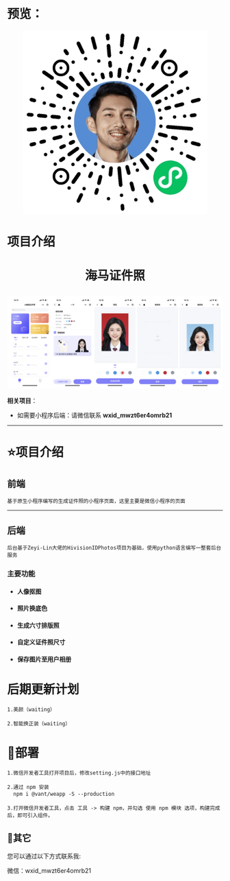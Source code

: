 # 预览：

<p align="center"><img src="./resource/xcx.jpg"></p>

# 项目介绍

# <p align="center">海马证件照</p>
<p align="center"><img src="./resource/6.png"></p>



**相关项目**：

- 如需要小程序后端：请微信联系 **wxid_mwzt6er4omrb21**

------

# ⭐项目介绍

## 前端

```
基于原生小程序编写的生成证件照的小程序页面，这里主要是微信小程序的页面
```

------

## 后端

```
后台基于Zeyi-Lin大佬的HivisionIDPhotos项目为基础，使用python语言编写一整套后台服务
```

### 主要功能

- #### 人像抠图

  

- #### 照片换底色

  

- #### 生成六寸排版照

  

- #### 自定义证件照尺寸

  

- #### 保存图片至用户相册

# 后期更新计划

```
1.美颜（waiting）

2.智能换正装（waiting）
```

# 🔧部署

```
1.微信开发者工具打开项目后，修改setting.js中的接口地址

2.通过 npm 安装
  npm i @vant/weapp -S --production
  
3.打开微信开发者工具，点击 工具 -> 构建 npm，并勾选 使用 npm 模块 选项，构建完成后，即可引入组件。
```



## 📧其它

您可以通过以下方式联系我:

微信：wxid_mwzt6er4omrb21